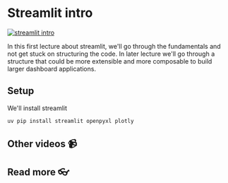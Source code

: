 # Streamlit intro 

[![streamlit intro]()](https://youtu.be/f_BBLXUytaU)

In this first lecture about streamlit, we'll go through the fundamentals and not get stuck on structuring the code. In later lecture we'll go through a structure that could be more extensible and more composable to build larger dashboard applications. 

## Setup 

We'll install streamlit 

```bash 
uv pip install streamlit openpyxl plotly
```



## Other videos :video_camera:


## Read more :eyeglasses:

